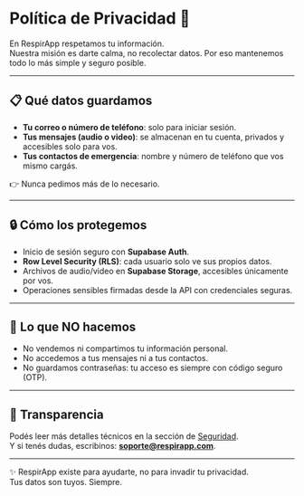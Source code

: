 # Política de Privacidad 🤍

En RespirApp respetamos tu información.  
Nuestra misión es darte calma, no recolectar datos. Por eso mantenemos todo lo más simple y seguro posible.

---

## 📋 Qué datos guardamos
- **Tu correo o número de teléfono**: solo para iniciar sesión.  
- **Tus mensajes (audio o video)**: se almacenan en tu cuenta, privados y accesibles solo para vos.  
- **Tus contactos de emergencia**: nombre y número de teléfono que vos mismo cargás.  

👉 Nunca pedimos más de lo necesario.

---

## 🔒 Cómo los protegemos
- Inicio de sesión seguro con **Supabase Auth**.  
- **Row Level Security (RLS)**: cada usuario solo ve sus propios datos.  
- Archivos de audio/video en **Supabase Storage**, accesibles únicamente por vos.  
- Operaciones sensibles firmadas desde la API con credenciales seguras.

---

## 🚫 Lo que NO hacemos
- No vendemos ni compartimos tu información personal.  
- No accedemos a tus mensajes ni a tus contactos.  
- No guardamos contraseñas: tu acceso es siempre con código seguro (OTP).

---

## 🤝 Transparencia
Podés leer más detalles técnicos en la sección de [Seguridad](seguridad.md).  
Y si tenés dudas, escribinos: **soporte@respirapp.com**.

---

✨ RespirApp existe para ayudarte, no para invadir tu privacidad.  
Tus datos son tuyos. Siempre.
